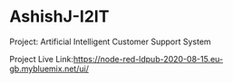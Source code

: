 # AshishJ-I2IT

Project: Artificial Intelligent Customer Support System

Project Live Link:https://node-red-ldpub-2020-08-15.eu-gb.mybluemix.net/ui/
